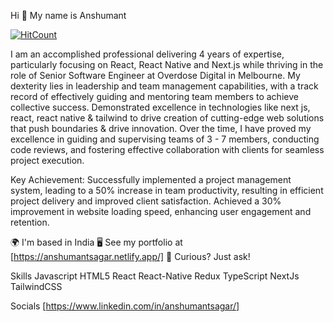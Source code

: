 Hi 👋 My name is Anshumant

[![HitCount](https://hits.dwyl.com/anshumantsagar/anshumantsagar.svg?style=flat-square)](http://hits.dwyl.com/anshumantsagar/anshumantsagar)

I am an accomplished professional delivering 4 years of expertise, particularly focusing on React, React Native and Next.js while thriving in the role of Senior Software Engineer at Overdose Digital in Melbourne. 
My dexterity lies in leadership and team management capabilities, with a track record of effectively guiding and mentoring team members to achieve collective success. Demonstrated excellence in technologies like next js, react, react native & tailwind to drive creation of cutting-edge web solutions that push boundaries & drive innovation. 
Over the time, I have proved my excellence in guiding and supervising teams of 3 - 7 members, conducting code reviews, and fostering effective collaboration with clients for seamless project execution.

Key Achievement: 
Successfully implemented a project management system, leading to a 50% increase in team productivity, resulting in efficient project delivery and improved client satisfaction.
Achieved a 30% improvement in website loading speed, enhancing user engagement and retention.

🌍  I'm based in India
🖥️  See my portfolio at [https://anshumantsagar.netlify.app/]
💬 Curious? Just ask!


Skills
Javascript HTML5 React React-Native Redux TypeScript NextJs TailwindCSS

Socials
[https://www.linkedin.com/in/anshumantsagar/]
